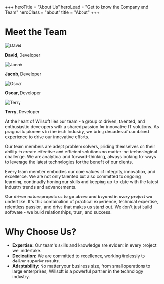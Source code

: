 +++
heroTitle = "About Us"
heroLead = "Get to know the Company and Team"
heroClass = "about"
title = "About"
+++

<h1>Meet the Team</h1>
<div class="team-gallery mb20 mt20">
  <div class="member"><img src="/assets/team/david.jpg" alt="David"><p><b>David</b>, Developer</p></div>
  <div class="member"><img src="/assets/team/jacob.jpg" alt="Jacob"><p><b>Jacob</b>, Developer</p></div>
  <div class="member"><img src="/assets/team/oscar.jpg" alt="Oscar"><p><b>Oscar</b>, Developer</p></div>
  <div class="member"><img src="/assets/team/terry.jpg" alt="Terry"><p><b>Terry</b>, Developer</p></div>
</div>
<p>At the heart of Willsoft lies our team - a group of driven, talented, and enthusiastic developers with a shared passion for innovative IT solutions. As pragmatic pioneers in the tech industry, we bring decades of combined experience to drive our innovative efforts.</p>
<p>Our team members are adept problem solvers, priding themselves on their ability to create effective and efficient solutions no matter the technological challenge. We are analytical and forward-thinking, always looking for ways to leverage the latest technologies for the benefit of our clients.</p>
<p>Every team member embodies our core values of integrity, innovation, and excellence. We are not only talented but also committed to ongoing learning, continually honing our skills and keeping up-to-date with the latest industry trends and advancements.</p>
<p>Our driven nature propels us to go above and beyond in every project we undertake. It's this combination of practical experience, technical expertise, relentless passion, and drive that makes us stand out. We don't just build software - we build relationships, trust, and success.</p>
<h1>Why Choose Us?</h1>
<ul>
  <li><strong>Expertise:</strong> Our team's skills and knowledge are evident in every project we undertake.</li>
  <li><strong>Dedication:</strong> We are committed to excellence, working tirelessly to deliver superior results.</li>
  <li><strong>Adaptability:</strong> No matter your business size, from small operations to large enterprises, Willsoft is a powerful partner in the technology industry.</li>
</ul>
